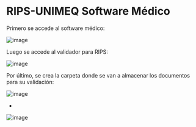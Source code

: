 # RIPS-UNIMEQ Software Médico

Primero se accede al software médico:

![image](https://github.com/user-attachments/assets/15f50224-0168-4d3d-985d-9bd6034e6ddf)

Luego se accede al validador para RIPS:

![image](https://github.com/user-attachments/assets/8e942243-2c71-44fc-a368-f04725dc4662)

Por último, se crea la carpeta donde se van a almacenar los documentos para su validación:

![image](https://github.com/user-attachments/assets/185dbf15-af5a-44d0-bdaa-80d41d82af0a)

-

![image](https://github.com/user-attachments/assets/7f95981c-9d81-47b5-8376-a694b7f40ccc)

